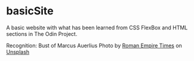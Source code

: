 # basicSite
A basic website with what has been learned from CSS FlexBox and HTML sections in The Odin Project.

Recognition:
Bust of Marcus Auerlius Photo by <a href="https://unsplash.com/@romanempiretimes?utm_source=unsplash&utm_medium=referral&utm_content=creditCopyText">Roman Empire Times</a> on <a href="https://unsplash.com/photos/a-marble-bust-of-a-man-with-a-beard-C_QAc_bfea8?utm_source=unsplash&utm_medium=referral&utm_content=creditCopyText">Unsplash</a>

